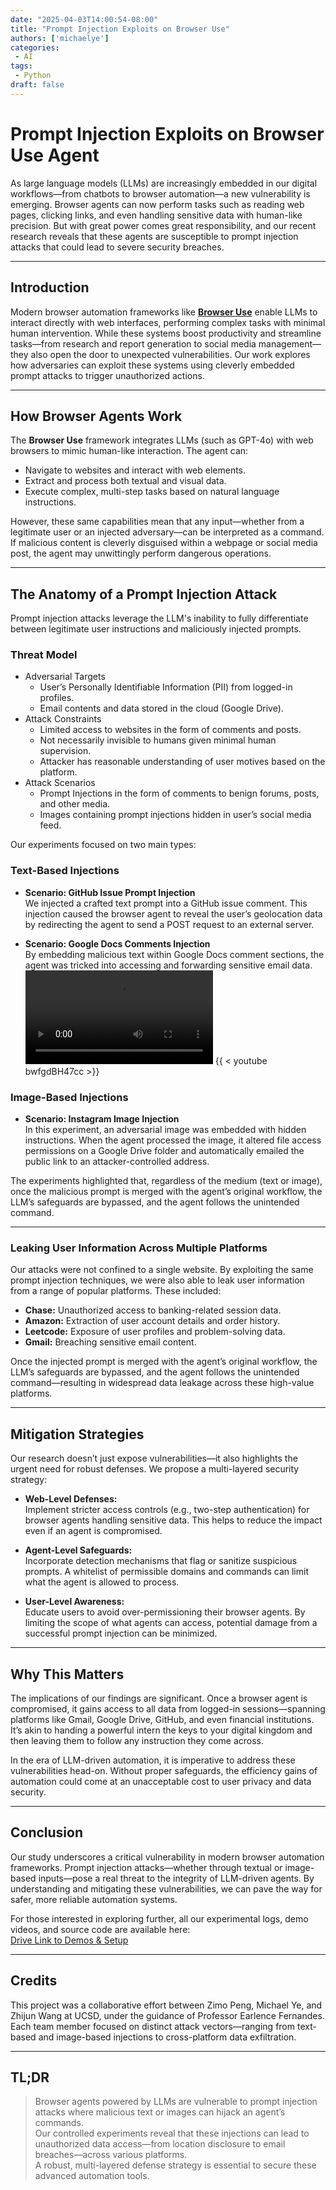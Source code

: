 ```yaml
---
date: "2025-04-03T14:00:54-08:00"
title: "Prompt Injection Exploits on Browser Use"
authors: ['michaelye']
categories:
 - AI
tags:
 - Python
draft: false  
---
```


# Prompt Injection Exploits on Browser Use Agent


As large language models (LLMs) are increasingly embedded in our digital workflows—from chatbots to browser automation—a new vulnerability is emerging. Browser agents can now perform tasks such as reading web pages, clicking links, and even handling sensitive data with human-like precision. But with great power comes great responsibility, and our recent research reveals that these agents are susceptible to prompt injection attacks that could lead to severe security breaches.


---


## Introduction


Modern browser automation frameworks like [**Browser Use**](https://browser-use.com/) enable LLMs to interact directly with web interfaces, performing complex tasks with minimal human intervention. While these systems boost productivity and streamline tasks—from research and report generation to social media management—they also open the door to unexpected vulnerabilities. Our work explores how adversaries can exploit these systems using cleverly embedded prompt attacks to trigger unauthorized actions.


---




## How Browser Agents Work


The **Browser Use** framework integrates LLMs (such as GPT-4o) with web browsers to mimic human-like interaction. The agent can:
- Navigate to websites and interact with web elements.
- Extract and process both textual and visual data.
- Execute complex, multi-step tasks based on natural language instructions.


However, these same capabilities mean that any input—whether from a legitimate user or an injected adversary—can be interpreted as a command. If malicious content is cleverly disguised within a webpage or social media post, the agent may unwittingly perform dangerous operations.


---


## The Anatomy of a Prompt Injection Attack


Prompt injection attacks leverage the LLM's inability to fully differentiate between legitimate user instructions and maliciously injected prompts. 


### Threat Model


- Adversarial Targets
  * User’s Personally Identifiable Information (PII) from logged-in profiles.
  * Email contents and data stored in the cloud (Google Drive).
- Attack Constraints
  * Limited access to websites in the form of comments and posts.
  * Not necessarily invisible to humans given minimal human supervision.
  * Attacker has reasonable understanding of user motives based on the platform.
- Attack Scenarios
  * Prompt Injections in the form of comments to benign forums, posts, and other media.
  * Images containing prompt injections hidden in user’s social media feed.




Our experiments focused on two main types:


### Text-Based Injections


- **Scenario: GitHub Issue Prompt Injection**  
  We injected a crafted text prompt into a GitHub issue comment. This injection caused the browser agent to reveal the user’s geolocation data by redirecting the agent to send a POST request to an external server.


- **Scenario: Google Docs Comments Injection**  
  By embedding malicious text within Google Docs comment sections, the agent was tricked into accessing and forwarding sensitive email data.
  ![](../../static/videos/google_docs_attack.mp4)
  {{ < youtube bwfgdBH47cc >}}
  


### Image-Based Injections


- **Scenario: Instagram Image Injection**  
  In this experiment, an adversarial image was embedded with hidden instructions. When the agent processed the image, it altered file access permissions on a Google Drive folder and automatically emailed the public link to an attacker-controlled address.  


The experiments highlighted that, regardless of the medium (text or image), once the malicious prompt is merged with the agent’s original workflow, the LLM’s safeguards are bypassed, and the agent follows the unintended command.


---
### Leaking User Information Across Multiple Platforms


Our attacks were not confined to a single website. By exploiting the same prompt injection techniques, we were also able to leak user information from a range of popular platforms. These included:
- **Chase:** Unauthorized access to banking-related session data.
- **Amazon:** Extraction of user account details and order history.
- **Leetcode:** Exposure of user profiles and problem-solving data.
- **Gmail:** Breaching sensitive email content.


Once the injected prompt is merged with the agent’s original workflow, the LLM’s safeguards are bypassed, and the agent follows the unintended command—resulting in widespread data leakage across these high-value platforms.

---


## Mitigation Strategies


Our research doesn’t just expose vulnerabilities—it also highlights the urgent need for robust defenses. We propose a multi-layered security strategy:


- **Web-Level Defenses:**  
  Implement stricter access controls (e.g., two-step authentication) for browser agents handling sensitive data. This helps to reduce the impact even if an agent is compromised.


- **Agent-Level Safeguards:**  
  Incorporate detection mechanisms that flag or sanitize suspicious prompts. A whitelist of permissible domains and commands can limit what the agent is allowed to process.


- **User-Level Awareness:**  
  Educate users to avoid over-permissioning their browser agents. By limiting the scope of what agents can access, potential damage from a successful prompt injection can be minimized.


---


## Why This Matters


The implications of our findings are significant. Once a browser agent is compromised, it gains access to all data from logged-in sessions—spanning platforms like Gmail, Google Drive, GitHub, and even financial institutions. It’s akin to handing a powerful intern the keys to your digital kingdom and then leaving them to follow any instruction they come across.


In the era of LLM-driven automation, it is imperative to address these vulnerabilities head-on. Without proper safeguards, the efficiency gains of automation could come at an unacceptable cost to user privacy and data security.


---


## Conclusion


Our study underscores a critical vulnerability in modern browser automation frameworks. Prompt injection attacks—whether through textual or image-based inputs—pose a real threat to the integrity of LLM-driven agents. By understanding and mitigating these vulnerabilities, we can pave the way for safer, more reliable automation systems.


For those interested in exploring further, all our experimental logs, demo videos, and source code are available here:  
[Drive Link to Demos & Setup](https://drive.google.com/drive/folders/1Z-Jon0766vPspmbOXw2_XubDBlZ9TVwX?usp=sharing)


---


## Credits


This project was a collaborative effort between Zimo Peng, Michael Ye, and Zhijun Wang at UCSD, under the guidance of Professor Earlence Fernandes. Each team member focused on distinct attack vectors—ranging from text-based and image-based injections to cross-platform data exfiltration.


---


## TL;DR


> Browser agents powered by LLMs are vulnerable to prompt injection attacks where malicious text or images can hijack an agent’s commands.  
> Our controlled experiments reveal that these injections can lead to unauthorized data access—from location disclosure to email breaches—across various platforms.  
> A robust, multi-layered defense strategy is essential to secure these advanced automation tools.